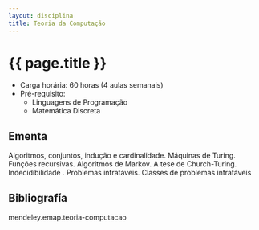 ```yaml
---
layout: disciplina
title: Teoria da Computação
---
```


# {{ page.title }}

- Carga horária: 60 horas (4 aulas semanais)
- Pré-requisito:
    - Linguagens de Programação
    - Matemática Discreta

## Ementa 

Algoritmos, conjuntos, indução e cardinalidade. Máquinas de
Turing. Funções recursivas. Algoritmos de Markov. A tese de
Church-Turing. Indecidibilidade . Problemas intratáveis. Classes de
problemas intratáveis

## Bibliografía

mendeley.emap.teoria-computacao
